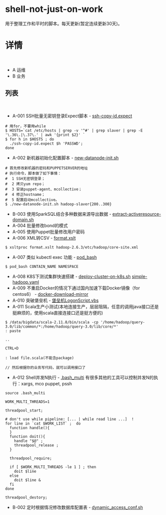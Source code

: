 # shell-not-just-on-work

用于整理工作和平时的脚本。每天更新(暂定连续更新30天)。
 
# 详情
 
* A 运维
* B 业务
 
## 列表 
 
* A-001 SSH批量无密钥登录Expect脚本 - [ssh-copy-id.expect](ssh-copy-id.expect)

```
# 用for，不要用while
$ HOSTS=`cat /etc/hosts | grep -v '^#' | grep slaver | grep -E '\.36\.|\.37\.' | awk '{print $2}' `
$ for h in $HOSTS ; do 
  ./ssh-copy-id.expect $h 'PASSWD';
done
```
  
* A-002 新机器初始化配置脚本 - [new-datanode-init.sh](new-datanode-init.sh)

```
# 首先修改新机器的密码和PUPPETSERVER的地址
# 执行命令，脚本做了如下事情：
#  1 SSH无密钥登录；
#  2 拷贝yum repo；
#  3 安装puppet-agent、mcollective；
#  4 修正hostname；
#  5 配置启动mcollective。
$ ./new-datanode-init.sh hadoop-slaver{200..300}
```
  
* B-003 使用SparkSQL结合多种数据来源导出数据 - [extract-activeresource-domain.sh](extract-activeresource-domain.sh)
* A-004 批量修改bond的模式
* A-005 使用Puppet批量修改用户密码
* A-006 XML转CSV - [format.xslt](format.xslt)

```
$ xsltproc format.xslt hadoop-2.6.3/etc/hadoop/core-site.xml 
```

* A-007 类似 kubectl exec 功能 - [pod_bash](pod_bash) 

```
$ pod_bash CONTAIN_NAME NAMESPACE
```

* A-008 K8S下测试集群快速搭建 - [deploy-cluster-on-k8s.sh](deploy-cluster-on-k8s.sh) [simple-hadoop.yaml](simple-hadoop.yaml)
* A-009 不重启Docker的情况下通过国内加速下载Docker镜像（for centos6） - [docker-download-mirror](docker-download-mirror)
* A-010 突破堡垒机 - [堡垒机LogonScript.vbs](堡垒机LogonScript.vbs) 
* A-011 Scala生产小测试(本地连接生产，层层阻隔，任意的调用java接口还是挺麻烦的，使用scala直接连接口还是挺方便的)

```
$ /data/bigdata/scala-2.11.8/bin/scala -cp '/home/hadoop/query-3.0/lib/common/*:/home/hadoop/query-3.0/lib/core/*' 
: paste

..

CTRL+D

: load file.scala(不能含package)

// 然后根据你的业务写代码，就可以调用接口了

```

* A-012 Shell并发N执行 - [.bash_multi](.bash_multi) 有很多其他的工具可以控制并发N的执行：xargs, mco puppet, pssh

```
source .bash_multi

WORK_MULTI_THREADS=1

threadpool_start;

# don't use while pipeline: [... | while read line ...]  !
for line in `cat $WORK_LIST` ;  do
  function handle(){
  }
  function doit(){
    handle "$@" ; 
    threadpool_release ;
  }
  
  threadpool_require;
  
  if [ $WORK_MULTI_THREADS -le 1 ] ; then 
    doit $line
  else 
    doit $line & 
  fi
done

threadpool_destory;

```

* B-002 定时根据情况修改数据库配置表 - [dynamic_access_conf.sh](dynamic_access_conf.sh)
